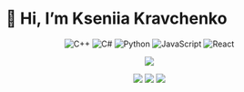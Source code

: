 # 👋 Hi, I’m Kseniia Kravchenko


<p align="center">
  <img src="https://img.shields.io/badge/Language-C%2B%2B-blue?style=for-the-badge&logo=c%2B%2B&logoColor=white" alt="C++"/>
  <img src="https://img.shields.io/badge/Language-C%23-purple?style=for-the-badge&logo=c-sharp&logoColor=white" alt="C#"/>
  <img src="https://img.shields.io/badge/Language-Python-yellow?style=for-the-badge&logo=python&logoColor=white" alt="Python"/>
  <img src="https://img.shields.io/badge/Language-JavaScript-yellow?style=for-the-badge&logo=javascript&logoColor=black" alt="JavaScript"/>
  <img src="https://img.shields.io/badge/Framework-React-blue?style=for-the-badge&logo=react" alt="React"/>
</p>

<p align="center">
  <img src="https://github-readme-stats.vercel.app/api?username=KravchenkoKseniia&show_icons=true&theme=light"/>
</p>

<p align="center">
  <img src="https://github-profile-summary-cards.vercel.app/api/cards/profile-details?username=KravchenkoKseniia&theme=github"/>
  <img src="https://github-profile-summary-cards.vercel.app/api/cards/repos-per-language?username=KravchenkoKseniia&theme=github"/>
  <img src="https://github-profile-summary-cards.vercel.app/api/cards/most-commit-language?username=KravchenkoKseniia&theme=github"/>
</p>

